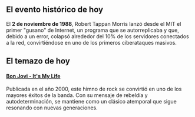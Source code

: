 ## El evento histórico de hoy
El **2 de noviembre de 1988**, Robert Tappan Morris lanzó desde el MIT el primer "gusano" de Internet, un programa que se autorreplicaba y que, debido a un error, colapsó alrededor del 10% de los servidores conectados a la red, convirtiéndose en uno de los primeros ciberataques masivos.

## El temazo de hoy
#### [Bon Jovi - It's My Life](https://www.youtube.com/watch?v=vx2u5uUu3DE)
Publicada en el año 2000, este himno de rock se convirtió en uno de los mayores éxitos de la banda. Con su mensaje de rebeldía y autodeterminación, se mantiene como un clásico atemporal que sigue resonando con nuevas generaciones.

